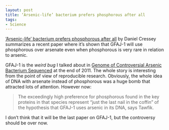 ```yaml
---
layout: post
title: ‘Arsenic-life’ bacterium prefers phosphorous after all
tags:
- Science
---
```

<p><a href="http://www.nature.com/news/arsenic-life-bacterium-prefers-phosphorous-after-all-1.11520">‘Arsenic-life’ bacterium prefers phosphorous after all</a> by Daniel Cressey summarizes a recent paper where it&#8217;s shown that GFAJ-1 will use phosphorous over arsenate even when phosphorous is very rare in relation to arsenic. </p>
<p>GFAJ-1 is the <em>weird bug</em> I talked about in <a href="http://fellgernon.tumblr.com/post/14131921454/genome-of-controversial-arsenic-bacterium-sequenced#.UGyfQfl26lo">Genome of Controversial Arsenic Bacterium Sequenced</a> at the end of 2011. The whole story is interesting from the point of view of reproducible research. Obviously, the whole idea of DNA with arsenate instead of phosphorous was a huge bomb that attracted lots of attention. However now:</p>

> <p>The exceedingly high preference for phosphorous found in the key proteins in that species represent “just the last nail in the coffin” of the hypothesis that GFAJ-1 uses arsenic in its DNA, says Tawfik.</p>
<p>I don&#8217;t think that it will be the last paper on GFAJ-1, but the controversy should be over now.</p>
